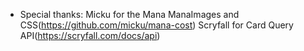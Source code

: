 - Special thanks:
    Micku for the Mana ManaImages and CSS(https://github.com/micku/mana-cost)
    Scryfall for Card Query API(https://scryfall.com/docs/api)
